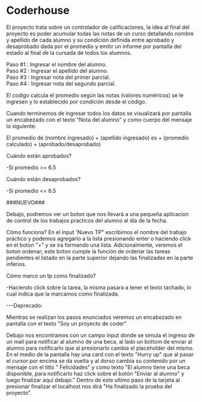 # Coderhouse

El proyecto trata sobre un controlador de calificaciones, la idea al final del proyecto es poder acumular todas las notas de un curso detallando nombre y apellido de cada alumno y su condición definida entre aprobado y desaprobado dada por el promedio y emitir un informe por pantalla del estado al final de la cursada de todos los alumnos.



Paso #1 : Ingresar el nombre del alumno.  
Paso #2 : Ingresar el apellido del alumno.  
Paso #3 : Ingresar nota del primer parcial.  
Paso #4 : Ingresar nota del segundo parcial.  


El codigo calcula el promedio según las notas (valores numéricos) se le ingresen y lo establecido por condición desde el código.


Cuando terminemos de ingresar todos los datos se visualizará por pantalla un encabezado con el texto "Nota del alumno" y como cuerpo del mensaje lo siguiente:

El promedio de (nombre ingresado) + (apellido ingresado) es + (promedio calculado) + (aprobado/desaprobado)

Cuándo están aprobados?

-Si promedio >= 6.5

Cuándo están desaprobados?

-Si promedio <= 6.5

###NUEVO###

Debajo, podremos ver un boton que nos llevará a una pequeña aplicacion de control de los trabajos practicos del alumno al día de la fecha.

Cómo funciona?
En el input 'Nuevo TP" escribimos el nombre del trabajo práctico y podemos agregarlo a la lista presionando enter o haciendo click en el boton "+" y se ira formando una lista. Adicionalmente, veremos el boton ordenar; este boton cumple la función de ordenar las tareas pendientes el listado en la parte superior dejando las finalizadas en la parte inferios. 

Cómo marco un tp como finalizado?

-Haciendo click sobre la tarea, la misma pasara a tener el texto tachado, lo cual indica que la marcamos como finalizada.



---Deprecado:

Mientras se realizan los pasos enunciados veremos un encabezado en pantalla con el texto "Soy un proyecto de coder"

Debajo nos encontramos con un campo input donde se simula el ingreso de un mail para notificar al alumno de una beca, al lado un bottom de enviar al alumno para notificarlo que al presionarlo cambia el placeholder del mismo.
En el medio de la pantalla hay una card con el texto "Hurry up" que al pasar el cursor por encima se da vuelta y al dorso cambia su contenido por un mensaje con el titlo " Felicidades" y como texto "El alumno tiene una beca disponible, para notificarlo haz click sobre el botón "Enviar al alumno" y luego finalizar aquí debajo."
Dentro de este ultimo paso de la tarjeta al presionar finalizar el localhost nos dirá "Ha finalizado la prueba del proyecto".
